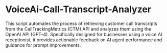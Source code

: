 # VoiceAi-Call-Transcript-Analyzer
This script automates the process of retrieving customer call transcripts from the CallTrackingMetrics (CTM) API and analyzes them using the OpenAI API (GPT-4). Specifically designed for businesses using a voice AI receptionist, it provides actionable feedback on AI agent performance and guidance for prompt improvements.
